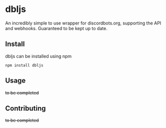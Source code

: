 # dbljs
An incredibly simple to use wrapper for discordbots.org, supporting the API and webhooks. Guaranteed to be kept up to date.

## Install
dbljs can be installed using npm
```
npm install dbljs
```

## Usage
~~to be completed~~

## Contributing
~~to be completed~~